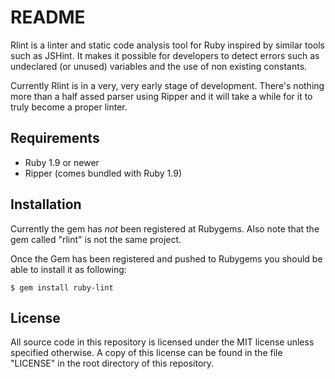 # README

Rlint is a linter and static code analysis tool for Ruby inspired by similar
tools such as JSHint. It makes it possible for developers to detect errors such
as undeclared (or unused) variables and the use of non existing constants.

Currently Rlint is in a very, very early stage of development. There's nothing
more than a half assed parser using Ripper and it will take a while for it to
truly become a proper linter.

## Requirements

* Ruby 1.9 or newer
* Ripper (comes bundled with Ruby 1.9)

## Installation

Currently the gem has *not* been registered at Rubygems. Also note that the gem
called "rlint" is not the same project.

Once the Gem has been registered and pushed to Rubygems you should be able to
install it as following:

    $ gem install ruby-lint

## License

All source code in this repository is licensed under the MIT license unless
specified otherwise. A copy of this license can be found in the file "LICENSE"
in the root directory of this repository.

